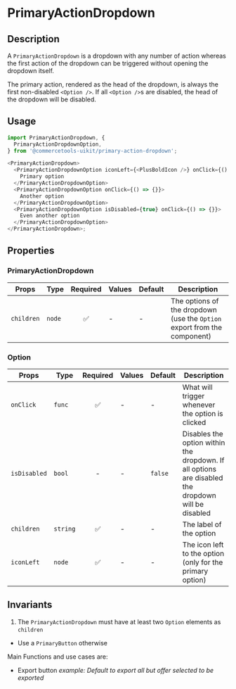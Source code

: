 # PrimaryActionDropdown

## Description

A `PrimaryActionDropdown` is a dropdown with any number of action whereas the
first action of the dropdown can be triggered without opening the dropdown
itself.

The primary action, rendered as the head of the dropdown, is always the first
non-disabled `<Option />`. If all `<Option />`s are disabled, the head of the
dropdown will be disabled.

## Usage

```js
import PrimaryActionDropdown, {
  PrimaryActionDropdownOption,
} from '@commercetools-uikit/primary-action-dropdown';

<PrimaryActionDropdown>
  <PrimaryActionDropdownOption iconLeft={<PlusBoldIcon />} onClick={() => {}}>
    Primary option
  </PrimaryActionDropdownOption>
  <PrimaryActionDropdownOption onClick={() => {}}>
    Another option
  </PrimaryActionDropdownOption>
  <PrimaryActionDropdownOption isDisabled={true} onClick={() => {}}>
    Even another option
  </PrimaryActionDropdownOption>
</PrimaryActionDropdown>;
```

## Properties

### PrimaryActionDropdown

| Props      | Type   | Required | Values | Default | Description                                                              |
| ---------- | ------ | :------: | ------ | ------- | ------------------------------------------------------------------------ |
| `children` | `node` |    ✅    | -      | -       | The options of the dropdown (use the `Option` export from the component) |

### Option

| Props        | Type     | Required | Values | Default | Description                                                                                        |
| ------------ | -------- | :------: | ------ | ------- | -------------------------------------------------------------------------------------------------- |
| `onClick`    | `func`   |    ✅    | -      | -       | What will trigger whenever the option is clicked                                                   |
| `isDisabled` | `bool`   |    -     | -      | `false` | Disables the option within the dropdown. If all options are disabled the dropdown will be disabled |
| `children`   | `string` |    ✅    | -      | -       | The label of the option                                                                            |
| `iconLeft`   | `node`   |    ✅    | -      | -       | The icon left to the option (only for the primary option)                                          |

## Invariants

1.  The `PrimaryActionDropdown` must have at least two `Option` elements as
    `children`

- Use a `PrimaryButton` otherwise

Main Functions and use cases are:

- Export button _example: Default to export all but offer selected to be
  exported_
